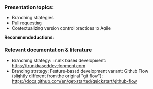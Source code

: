 ### Presentation topics:
- Branching strategies
- Pull requesting
- Contextualizing version control practices to Agile

**Recommended actions:**

### Relevant documentation & literature
- Branching strategy: Trunk based development: https://trunkbaseddevelopment.com
- Brancing strategy: Feature-based development variant: Github Flow (slightly different from the original "git flow"): https://docs.github.com/en/get-started/quickstart/github-flow